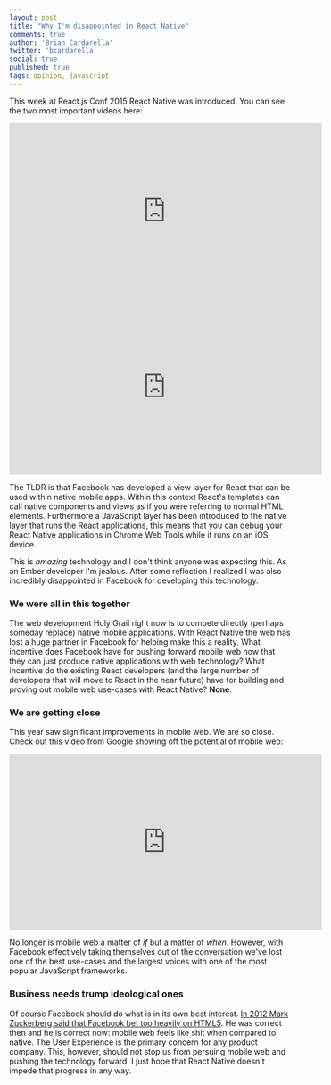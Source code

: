 ```yaml
---
layout: post
title: "Why I'm disappointed in React Native"
comments: true
author: 'Brian Cardarella'
twitter: 'bcardarella'
social: true
published: true
tags: opinion, javascript
---
```


This week at React.js Conf 2015 React Native was introduced. You can see
the two most important videos here:

<iframe width="560" height="315"
src="https://www.youtube.com/embed/KVZ-P-ZI6W4" frameborder="0"
allowfullscreen></iframe>

<iframe width="560" height="315"
src="https://www.youtube.com/embed/7rDsRXj9-cU" frameborder="0"
allowfullscreen></iframe>

The TLDR is that Facebook has developed a view layer for React that can
be used within native mobile apps. Within this context React's templates
can call native components and views as if you were referring to normal
HTML elements. Furthermore a JavaScript layer has been introduced to the
native layer that runs the React applications, this means that you can
debug your React Native applications in Chrome Web Tools while it runs
on an iOS device.

This is *amazing* technology and I don't think anyone was expecting
this. As an Ember developer I'm jealous. After some reflection I
realized I was also incredibly disappointed in Facebook for developing
this technology.

### We were all in this together

The web development Holy Grail right now is to compete directly (perhaps
someday replace) native mobile applications. With React Native the web
has lost a huge partner in Facebook for helping make this a reality.
What incentive does Facebook have for pushing forward mobile web now
that they can just produce native applications with web technology? What
incentive do the existing React developers (and the large number of
developers that will move to React in the near future) have for building
and proving out mobile web use-cases with React Native? **None**.

### We are getting close

This year saw significant improvements in mobile web. We are so close.
Check out this video from Google showing off the potential of mobile
web:

<iframe width="560" height="315"
src="https://www.youtube.com/embed/v0xRTEf-ytE" frameborder="0"
allowfullscreen></iframe>

No longer is mobile web a matter of *if* but a matter of *when*.
However, with Facebook effectively taking themselves out of the
conversation we've lost one of the best use-cases and the largest voices
with one of the most popular JavaScript frameworks.

### Business needs trump ideological ones

Of course Facebook should do what is in its own best interest. [In 2012
Mark Zuckerberg said that Facebook bet too heavily on
HTML5](http://techcrunch.com/2012/09/11/mark-zuckerberg-our-biggest-mistake-with-mobile-was-betting-too-much-on-html5/).
He was correct then and he is correct now: mobile web feels like shit
when compared to native. The User Experience is the primary concern for
any product company. This, however, should not stop us from persuing
mobile web and pushing the technology forward. I just hope that React
Native doesn't impede that progress in any way.
